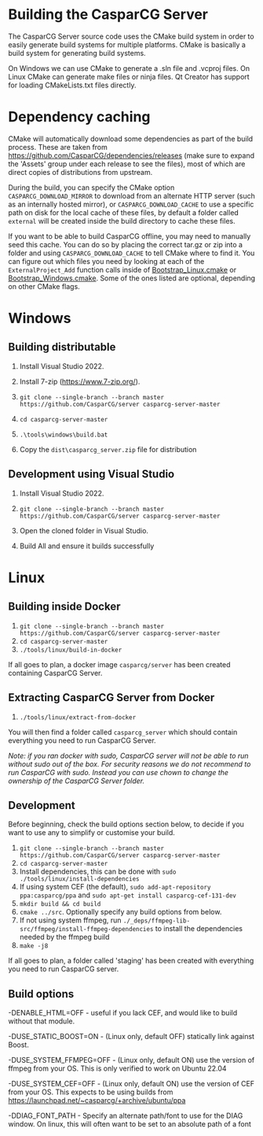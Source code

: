 # Building the CasparCG Server

The CasparCG Server source code uses the CMake build system in order to easily
generate build systems for multiple platforms. CMake is basically a build
system for generating build systems.

On Windows we can use CMake to generate a .sln file and .vcproj files. On
Linux CMake can generate make files or ninja files. Qt Creator has support for
loading CMakeLists.txt files directly.

# Dependency caching

CMake will automatically download some dependencies as part of the build process.
These are taken from https://github.com/CasparCG/dependencies/releases (make sure to expand the 'Assets' group under each release to see the files), most of which are direct copies of distributions from upstream.

During the build, you can specify the CMake option `CASPARCG_DOWNLOAD_MIRROR` to download from an alternate HTTP server (such as an internally hosted mirror), or `CASPARCG_DOWNLOAD_CACHE` to use a specific path on disk for the local cache of these files, by default a folder called `external` will be created inside the build directory to cache these files.

If you want to be able to build CasparCG offline, you may need to manually seed this cache. You can do so by placing the correct tar.gz or zip into a folder and using `CASPARCG_DOWNLOAD_CACHE` to tell CMake where to find it.
You can figure out which files you need by looking at each of the `ExternalProject_Add` function calls inside of [Bootstrap_Linux.cmake](./src/CMakeModules/Bootstrap_Linux.cmake) or [Bootstrap_Windows.cmake](./src/CMakeModules/Bootstrap_Windows.cmake). Some of the ones listed are optional, depending on other CMake flags.

# Windows

## Building distributable

1. Install Visual Studio 2022.

2. Install 7-zip (https://www.7-zip.org/).

3. `git clone --single-branch --branch master https://github.com/CasparCG/server casparcg-server-master`

4. `cd casparcg-server-master`

5. `.\tools\windows\build.bat`

6. Copy the `dist\casparcg_server.zip` file for distribution

## Development using Visual Studio

1. Install Visual Studio 2022.

3. `git clone --single-branch --branch master https://github.com/CasparCG/server casparcg-server-master`

4. Open the cloned folder in Visual Studio.

5. Build All and ensure it builds successfully

# Linux

## Building inside Docker

1. `git clone --single-branch --branch master https://github.com/CasparCG/server casparcg-server-master`
2. `cd casparcg-server-master`
3. `./tools/linux/build-in-docker`

If all goes to plan, a docker image `casparcg/server` has been created containing CasparCG Server.

## Extracting CasparCG Server from Docker

1. `./tools/linux/extract-from-docker`

You will then find a folder called `casparcg_server` which should contain everything you need to run CasparCG Server.

_Note: if you ran docker with sudo, CasparCG server will not be able to run without sudo out of the box. For security reasons we do not recommend to run CasparCG with sudo. Instead you can use chown to change the ownership of the CasparCG Server folder._

## Development

Before beginning, check the build options section below, to decide if you want to use any to simplify or customise your build.

1. `git clone --single-branch --branch master https://github.com/CasparCG/server casparcg-server-master`
2. `cd casparcg-server-master`
3. Install dependencies, this can be done with `sudo ./tools/linux/install-dependencies`
4. If using system CEF (the default), `sudo add-apt-repository ppa:casparcg/ppa` and `sudo apt-get install casparcg-cef-131-dev`
5. `mkdir build && cd build`
6. `cmake ../src`. Optionally specify any build options from below.
7. If not using system ffmpeg, run `./_deps/ffmpeg-lib-src/ffmpeg/install-ffmpeg-dependencies` to install the dependencies needed by the ffmpeg build
8. `make -j8`

If all goes to plan, a folder called 'staging' has been created with everything you need to run CasparCG server.

## Build options

-DENABLE_HTML=OFF - useful if you lack CEF, and would like to build without that module.

-DUSE_STATIC_BOOST=ON - (Linux only, default OFF) statically link against Boost.

-DUSE_SYSTEM_FFMPEG=OFF - (Linux only, default ON) use the version of ffmpeg from your OS. This is only verified to work on Ubuntu 22.04

-DUSE_SYSTEM_CEF=OFF - (Linux only, default ON) use the version of CEF from your OS. This expects to be using builds from https://launchpad.net/~casparcg/+archive/ubuntu/ppa

-DDIAG_FONT_PATH - Specify an alternate path/font to use for the DIAG window. On linux, this will often want to be set to an absolute path of a font
